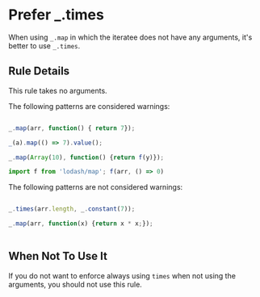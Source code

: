 # Prefer _.times

When using `_.map` in which the iteratee does not have any arguments, it's better to use `_.times`.

## Rule Details

This rule takes no arguments.

The following patterns are considered warnings:

```js

_.map(arr, function() { return 7});

_(a).map(() => 7).value();

_.map(Array(10), function() {return f(y)});

import f from 'lodash/map'; f(arr, () => 0)

```

The following patterns are not considered warnings:

```js

_.times(arr.length, _.constant(7));

_.map(arr, function(x) {return x * x;});
 
```


## When Not To Use It

If you do not want to enforce always using `times` when not using the arguments, you should not use this rule.
